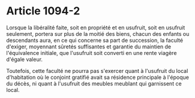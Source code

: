 # Article 1094-2

Lorsque la libéralité faite, soit en propriété et en usufruit, soit en usufruit seulement, portera sur plus de la moitié des biens, chacun des enfants ou descendants aura, en ce qui concerne sa part de succession, la faculté d'exiger, moyennant sûretés suffisantes et garantie du maintien de l'équivalence initiale, que l'usufruit soit converti en une rente viagère d'égale valeur.

Toutefois, cette faculté ne pourra pas s'exercer quant à l'usufruit du local d'habitation où le conjoint gratifié avait sa résidence principale à l'époque du décès, ni quant à l'usufruit des meubles meublant qui garnissent ce local.
